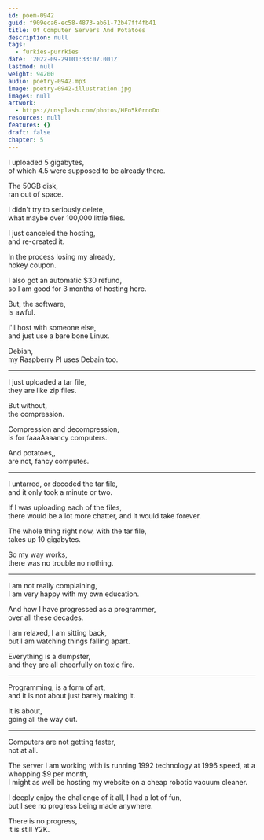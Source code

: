 ```yaml
---
id: poem-0942
guid: f909eca6-ec58-4873-ab61-72b47ff4fb41
title: Of Computer Servers And Potatoes
description: null
tags:
  - furkies-purrkies
date: '2022-09-29T01:33:07.001Z'
lastmod: null
weight: 94200
audio: poetry-0942.mp3
image: poetry-0942-illustration.jpg
images: null
artwork:
  - https://unsplash.com/photos/HFo5k0rnoDo
resources: null
features: {}
draft: false
chapter: 5
---
```


I uploaded 5 gigabytes,\
of which 4.5 were supposed to be already there.

The 50GB disk,\
ran out of space.

I didn't try to seriously delete,\
what maybe over 100,000 little files.

I just canceled the hosting,\
and re-created it.

In the process losing my already,\
hokey coupon.

I also got an automatic $30 refund,\
so I am good for 3 months of hosting here.

But, the software,\
is awful.

I'll host with someone else,\
and just use a bare bone Linux.

Debian,\
my Raspberry PI uses Debain too.

---

I just uploaded a tar file,\
they are like zip files.

But without,\
the compression.

Compression and decompression,\
is for faaaAaaancy computers.

And potatoes,,\
are not, fancy computes.

---

I untarred, or decoded the tar file,\
and it only took a minute or two.

If I was uploading each of the files,\
there would be a lot more chatter, and it would take forever.

The whole thing right now, with the tar file,\
takes up 10 gigabytes.

So my way works,\
there was no trouble no nothing.

---

I am not really complaining,\
I am very happy with my own education.

And how I have progressed as a programmer,\
over all these decades.

I am relaxed, I am sitting back,\
but I am watching things falling apart.

Everything is a dumpster,\
and they are all cheerfully on toxic fire.

---

Programming, is a form of art,\
and it is not about just barely making it.

It is about,\
going all the way out.

---

Computers are not getting faster,\
not at all.

The server I am working with is running 1992 technology at 1996 speed, at a whopping $9 per month,\
I might as well be hosting my website on a cheap robotic vacuum cleaner.

I deeply enjoy the challenge of it all, I had a lot of fun,\
but I see no progress being made anywhere.

There is no progress,\
it is still Y2K.
